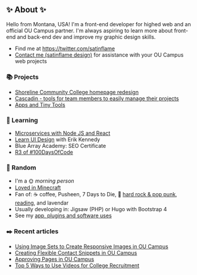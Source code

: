 ## ✨ About ✨

Hello from Montana, USA! I'm a front-end developer for highed web and an official OU Campus partner. I'm always aspiring to learn more about front-end and back-end dev and improve my graphic design skills. 

- Find me at https://twitter.com/satinflame
- [Contact me (satinflame design)](https://www.satinflame.com/contact/) for assistance with your OU Campus web projects 

### 📚 Projects

- [Shoreline Community College homepage redesign](https://github.com/virtual/shoreline)
- [Cascadin - tools for team members to easily manage their projects](https://www.cascadin.com/)
- [Apps and Tiny Tools](https://www.satinflame.com/blog/2018/04/apps-and-tiny-tools/)

### 🌈 Learning

- [Microservices with Node JS and React](https://www.udemy.com/course/microservices-with-node-js-and-react/)
- [Learn UI Design](https://learnui.design/) with Erik Kennedy
- Blue Array Academy: SEO Certificate
- [R3 of #100DaysOfCode](https://virtual.github.io/100daysofcode/)

### 🎲 Random

- I'm a 🌞 _morning person_
- [Loved in Minecraft](https://loved-minecraft.tumblr.com/)
- Fan of: ☕ coffee, Pusheen, 7 Days to Die, 🎵 [hard rock & pop punk](https://www.last.fm/user/satinflame), [reading](https://www.goodreads.com/virtual), and lavendar 
- Usually developing in: Jigsaw (PHP) or Hugo with Bootstrap 4
- See my [app, plugins and software uses](https://www.satinflame.com/uses/)

### ✒️ Recent articles

- [Using Image Sets to Create Responsive Images in OU Campus](https://www.satinflame.com/blog/2020/08/creating-responsive-images-in-ou-campus/)
- [Creating Flexible Contact Snippets in OU Campus](https://www.satinflame.com/blog/2020/05/creating-flexible-contact-boxes-in-ou-campus/)
- [Approving Pages in OU Campus](https://www.satinflame.com/blog/2020/01/approving-pages-oucampus/)
- [Top 5 Ways to Use Videos for College Recruitment](https://www.satinflame.com/blog/2019/11/top-5-ways-to-use-videos-for-college-recruitment/)
